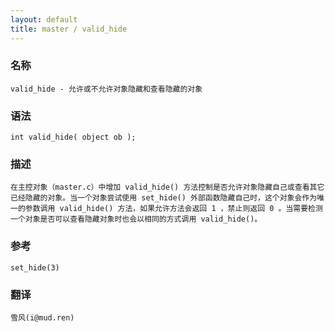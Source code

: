 ```yaml
---
layout: default
title: master / valid_hide
---
```


### 名称

    valid_hide - 允许或不允许对象隐藏和查看隐藏的对象

### 语法

    int valid_hide( object ob );

### 描述

    在主控对象（master.c）中增加 valid_hide() 方法控制是否允许对象隐藏自己或查看其它已经隐藏的对象。当一个对象尝试使用 set_hide() 外部函数隐藏自己时，这个对象会作为唯一的参数调用 valid_hide() 方法，如果允许方法会返回 1 ，禁止则返回 0 。当需要检测一个对象是否可以查看隐藏对象时也会以相同的方式调用 valid_hide()。

### 参考

    set_hide(3)

### 翻译 ###

    雪风(i@mud.ren)
